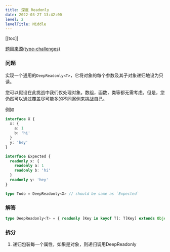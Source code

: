 ```yaml
---
title: 深度 Readonly
date: 2022-03-27 13:42:00
level: 2
levelTitle: Middle
---
```


[[toc]]

[题目来源(type-challenges)](https://github.com/type-challenges/type-challenges/blob/master/questions/9-medium-deep-readonly/README.zh-CN.md)
### 问题
实现一个通用的`DeepReadonly<T>`，它将对象的每个参数及其子对象递归地设为只读。

您可以假设在此挑战中我们仅处理对象。数组，函数，类等都无需考虑。但是，您仍然可以通过覆盖尽可能多的不同案例来挑战自己。

例如

```ts
interface X {
  x: {
    a: 1
    b: 'hi'
  }
  y: 'hey'
}

interface Expected {
  readonly x: {
    readonly a: 1
    readonly b: 'hi'
  }
  readonly y: 'hey'
}

type Todo = DeepReadonly<X> // should be same as `Expected`
```

### 解答

```typescript
type DeepReadonly<T> = { readonly [Key in keyof T]: T[Key] extends Object ? DeepReadonly<T[Key]>: T[Key] }
```

### 拆分
1. 递归包装每一个属性，如果是对象，则递归调用DeepReadonly
